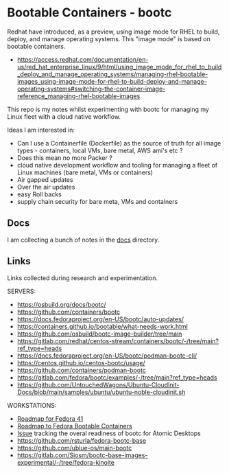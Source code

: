 # Bootable Containers - bootc

Redhat have introduced, as a preview, using image mode for RHEL to build,
deploy, and manage operating systems. This "image mode" is based on bootable containers.

* https://access.redhat.com/documentation/en-us/red_hat_enterprise_linux/9/html/using_image_mode_for_rhel_to_build_deploy_and_manage_operating_systems/managing-rhel-bootable-images_using-image-mode-for-rhel-to-build-deploy-and-manage-operating-systems#switching-the-container-image-reference_managing-rhel-bootable-images

This repo is my notes whilst experimenting with bootc for managing my Linux fleet with a cloud native workflow.

Ideas I am interested in:

* Can I use a Containerfile (Dockerfile) as the source of truth for all image types - containers, local VMs, bare metal, AWS ami's etc ?
* Does this mean no more Packer ?
* cloud native development workflow and tooling for managing a fleet of Linux machines (bare metal, VMs or containers)
* Air gapped updates
* Over the air updates
* easy Roll backs
* supply chain security for bare meta, VMs and containers

## Docs

I am collecting a bunch of notes in the [docs](docs/) directory.

## Links

Links collected during research and experimentation.

SERVERS:

* https://osbuild.org/docs/bootc/
* https://github.com/containers/bootc
* https://docs.fedoraproject.org/en-US/bootc/auto-updates/
* https://containers.github.io/bootable/what-needs-work.html
* https://github.com/osbuild/bootc-image-builder/tree/main
* https://gitlab.com/redhat/centos-stream/containers/bootc/-/tree/main?ref_type=heads
* https://docs.fedoraproject.org/en-US/bootc/podman-bootc-cli/
* https://centos.github.io/centos-bootc/usage/
* https://github.com/containers/podman-bootc
* https://gitlab.com/fedora/bootc/examples/-/tree/main?ref_type=heads
* https://github.com/UntouchedWagons/Ubuntu-CloudInit-Docs/blob/main/samples/ubuntu/ubuntu-noble-cloudinit.sh

WORKSTATIONS:

* [Roadmap for Fedora 41](https://gitlab.com/fedora/bootc/tracker/-/issues/11)
* [Roadmap to Fedora Bootable Containers](https://gitlab.com/fedora/ostree/sig/-/issues/26)
* [Issue](https://gitlab.com/Siosm/bootc-base-images-experimental/-/tree/fedora-kinoite) tracking the overal readiness of bootc for Atomic Desktops
* https://github.com/rsturla/fedora-bootc-base
* https://github.com/ublue-os/main-bootc
* https://gitlab.com/Siosm/bootc-base-images-experimental/-/tree/fedora-kinoite

